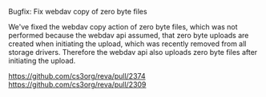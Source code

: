 Bugfix: Fix webdav copy of zero byte files

We've fixed the webdav copy action of zero byte files, which was not performed
because the webdav api assumed, that zero byte uploads are created when initiating
the upload, which was recently removed from all storage drivers. Therefore the 
webdav api also uploads zero byte files after initiating the upload.

https://github.com/cs3org/reva/pull/2374
https://github.com/cs3org/reva/pull/2309
